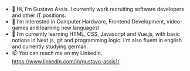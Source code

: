 - 👋 Hi, I’m Gustavo Assis. I currently work recruiting software developers and other IT positions.
- 👀 I’m interested in Computer Hardware, Frontend Development, video-games and learning new languages!
- 🌱 I’m currently learning HTML, CSS, Javascript and Vue.js, with basic notions in Next.js, git and programming logic. I'm also fluent in english and currently studying german.
- 📫 You can reach me on my LinkedIn. https://www.linkedin.com/in/gustavo-assis1/

<!---
assiscs2/assiscs2 is a ✨ special ✨ repository because its `README.md` (this file) appears on your GitHub profile.
You can click the Preview link to take a look at your changes.
--->
